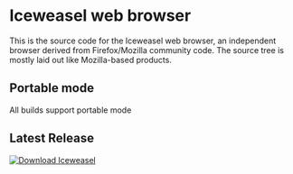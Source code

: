# Iceweasel web browser

This is the source code for the Iceweasel web browser, an independent
browser derived from Firefox/Mozilla community code. The source tree is
mostly laid out like Mozilla-based products.

## Portable mode

All builds support portable mode

## Latest Release

[![Download Iceweasel](https://a.fsdn.com/con/app/sf-download-button)](https://sourceforge.net/projects/libportable/files/latest/download)
